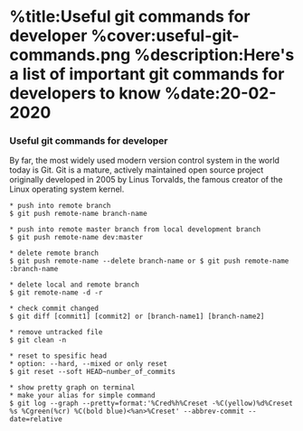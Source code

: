 %title:Useful git commands for developer
%cover:useful-git-commands.png
%description:Here's a list of important git commands for developers to know
%date:20-02-2020
==========

### Useful git commands for developer

By far, the most widely used modern version control system in the world today is Git. Git is a mature, actively maintained open source project originally developed in 2005 by Linus Torvalds, the famous creator of the Linux operating system kernel.

```plaintext
* push into remote branch
$ git push remote-name branch-name

* push into remote master branch from local development branch
$ git push remote-name dev:master

* delete remote branch
$ git push remote-name --delete branch-name or $ git push remote-name :branch-name

* delete local and remote branch
$ git remote-name -d -r

* check commit changed
$ git diff [commit1] [commit2] or [branch-name1] [branch-name2]

* remove untracked file
$ git clean -n

* reset to spesific head
* option: --hard, --mixed or only reset
$ git reset --soft HEAD~number_of_commits

* show pretty graph on terminal
* make your alias for simple command
$ git log --graph --pretty=format:'%Cred%h%Creset -%C(yellow)%d%Creset %s %Cgreen(%cr) %C(bold blue)<%an>%Creset' --abbrev-commit --date=relative
```
